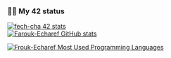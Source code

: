 ### 👨‍💻 My 42 status
[![fech-cha 42 stats](https://badge.mediaplus.ma/binary/fech-cha)](https://github.com/Farouk-Echaref)
<br>
[![Farouk-Echaref GitHub stats](https://github-readme-stats.vercel.app/api?username=Farouk-Echaref&show_icons=true&theme=radical)](https://github.com/Farouk-Echaref)

[![Frouk-Echaref Most Used Programming Languages](https://github-readme-stats.vercel.app/api/top-langs/?username=Farouk-Echaref&layout=compact&hide_border=true&theme=darcula&bg_color=00000000&langs_count=6)](https://github.com/Farouk-Echaref)

